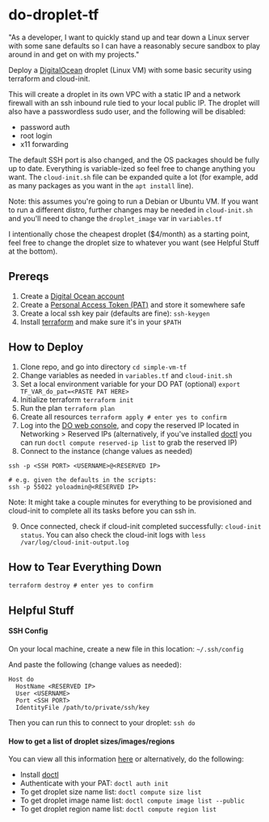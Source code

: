 # do-droplet-tf

"As a developer, I want to quickly stand up and tear down a Linux server with some sane defaults so I can have a reasonably secure sandbox to play around in and get on with my projects."

Deploy a [DigitalOcean](https://www.digitalocean.com/) droplet (Linux VM) with some basic security using terraform and cloud-init.

This will create a droplet in its own VPC with a static IP and a network firewall with an ssh inbound rule tied to your local public IP.  The droplet will also have a passwordless sudo user, and the following will be disabled:
- password auth
- root login
- x11 forwarding

The default SSH port is also changed, and the OS packages should be fully up to date. Everything is variable-ized so feel free to change anything you want.  The `cloud-init.sh` file can be expanded quite a lot (for example, add as many packages as you want in the `apt install` line).

Note: this assumes you're going to run a Debian or Ubuntu VM. If you want to run a different distro, further changes may be needed in `cloud-init.sh` and you'll need to change the `droplet_image` var in `variables.tf`

I intentionally chose the cheapest droplet ($4/month) as a starting point, feel free to change the droplet size to whatever you want (see Helpful Stuff at the bottom).

## Prereqs
1. Create a [Digital Ocean account](https://cloud.digitalocean.com/registrations/new)
2. Create a [Personal Access Token (PAT)](https://docs.digitalocean.com/reference/api/create-personal-access-token/) and store it somewhere safe
3. Create a local ssh key pair (defaults are fine): `ssh-keygen`
4. Install [terraform](https://www.terraform.io/downloads) and make sure it's in your `$PATH`

## How to Deploy

1. Clone repo, and go into directory `cd simple-vm-tf`
2. Change variables as needed in `variables.tf` and `cloud-init.sh`
3. Set a local environment variable for your DO PAT (optional) `export TF_VAR_do_pat=<PASTE PAT HERE>`
4. Initialize terraform `terraform init`
5. Run the plan `terraform plan`
6. Create all resources `terraform apply # enter yes to confirm`
7. Log into the [DO web console](https://cloud.digitalocean.com), and copy the reserved IP located in Networking > Reserved IPs (alternatively, if you've installed [doctl](https://docs.digitalocean.com/reference/doctl/how-to/install/) you can run `doctl compute reserved-ip list` to grab the reserved IP)
8. Connect to the instance (change values as needed)
```
ssh -p <SSH PORT> <USERNAME>@<RESERVED IP>

# e.g. given the defaults in the scripts:
ssh -p 55022 yoloadmin@<RESERVED IP>
```
Note: It might take a couple minutes for everything to be provisioned and cloud-init to complete all its tasks before you can ssh in.

9. Once connected, check if cloud-init completed successfully: `cloud-init status`.  You can also check the cloud-init logs with `less /var/log/cloud-init-output.log`

## How to Tear Everything Down

`terraform destroy # enter yes to confirm`

## Helpful Stuff

#### SSH Config
On your local machine, create a new file in this location: `~/.ssh/config`

And paste the following (change values as needed):
```
Host do
  HostName <RESERVED IP>
  User <USERNAME>
  Port <SSH PORT>
  IdentityFile /path/to/private/ssh/key
```
Then you can run this to connect to your droplet: `ssh do`

#### How to get a list of droplet sizes/images/regions

You can view all this information [here](https://slugs.do-api.dev) or alternatively, do the following:

- Install [doctl](https://docs.digitalocean.com/reference/doctl/how-to/install/)
- Authenticate with your PAT: `doctl auth init`
- To get droplet size name list: `doctl compute size list`
- To get droplet image name list: `doctl compute image list --public`
- To get droplet region name list: `doctl compute region list`
